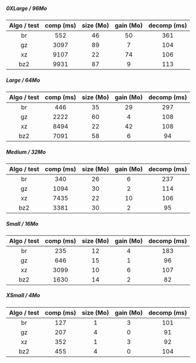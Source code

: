 ##### 0XLarge / 96Mo
| Algo / test | comp (ms) | size (Mo) | gain (Mo) | decomp (ms) ||:----------:|:---------:|:---------:|:---------:|:-----------:|
|	br		|	552	|	46		|	50		|	361	|
|	gz		|	3097	|	89		|	7		|	104	|
|	xz		|	9107	|	22		|	74		|	106	|
|	bz2		|	9931	|	87		|	9		|	113	|
##### Large / 64Mo
| Algo / test | comp (ms) | size (Mo) | gain (Mo) | decomp (ms) ||:----------:|:---------:|:---------:|:---------:|:-----------:|
|	br		|	446	|	35		|	29		|	297	|
|	gz		|	2222	|	60		|	4		|	108	|
|	xz		|	8494	|	22		|	42		|	108	|
|	bz2		|	7091	|	58		|	6		|	94	|
##### Medium / 32Mo
| Algo / test | comp (ms) | size (Mo) | gain (Mo) | decomp (ms) ||:----------:|:---------:|:---------:|:---------:|:-----------:|
|	br		|	340	|	26		|	6		|	237	|
|	gz		|	1094	|	30		|	2		|	114	|
|	xz		|	7435	|	22		|	10		|	106	|
|	bz2		|	3381	|	30		|	2		|	95	|
##### Small / 16Mo
| Algo / test | comp (ms) | size (Mo) | gain (Mo) | decomp (ms) ||:----------:|:---------:|:---------:|:---------:|:-----------:|
|	br		|	235	|	12		|	4		|	183	|
|	gz		|	646	|	15		|	1		|	96	|
|	xz		|	3099	|	10		|	6		|	107	|
|	bz2		|	1630	|	14		|	2		|	82	|
##### XSmall / 4Mo
| Algo / test | comp (ms) | size (Mo) | gain (Mo) | decomp (ms) ||:----------:|:---------:|:---------:|:---------:|:-----------:|
|	br		|	127	|	1		|	3		|	101	|
|	gz		|	207	|	4		|	0		|	91	|
|	xz		|	352	|	1		|	3		|	92	|
|	bz2		|	455	|	4		|	0		|	104	|
